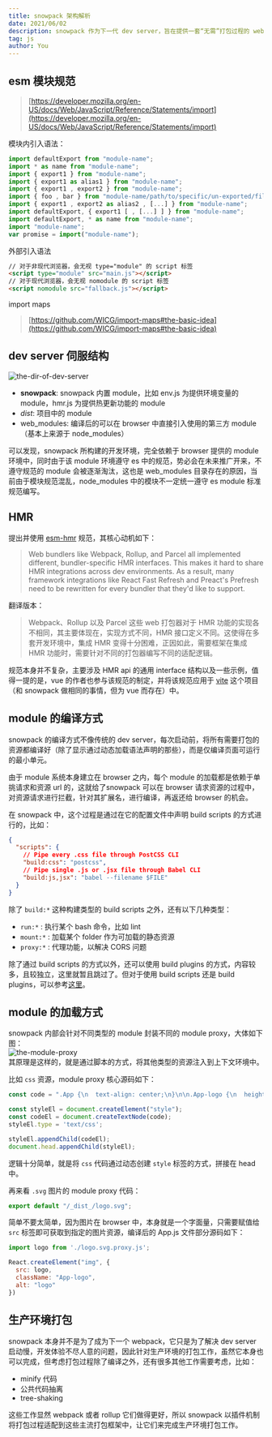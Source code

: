 ```yaml
---
title: snowpack 架构解析
date: 2021/06/02
description: snowpack 作为下一代 dev server，旨在提供一套“无需”打包过程的 web 构建配套设施，其卖点就一个字，快。
tag: js
author: You
---
```


## esm 模块规范
> [https://developer.mozilla.org/en-US/docs/Web/JavaScript/Reference/Statements/import](https://developer.mozilla.org/en-US/docs/Web/JavaScript/Reference/Statements/import)


模块内引入语法：<br />
```javascript
import defaultExport from "module-name";
import * as name from "module-name";
import { export1 } from "module-name";
import { export1 as alias1 } from "module-name";
import { export1 , export2 } from "module-name";
import { foo , bar } from "module-name/path/to/specific/un-exported/file";
import { export1 , export2 as alias2 , [...] } from "module-name";
import defaultExport, { export1 [ , [...] ] } from "module-name";
import defaultExport, * as name from "module-name";
import "module-name";
var promise = import("module-name");
```
外部引入语法
```html
// 对于非现代浏览器，会无视 type="module" 的 script 标签
<script type="module" src="main.js"></script>
// 对于现代浏览器，会无视 nomodule 的 script 标签
<script nomodule src="fallback.js"></script>
```
import maps
> [https://github.com/WICG/import-maps#the-basic-idea](https://github.com/WICG/import-maps#the-basic-idea)
> 

## dev server 伺服结构
![the-dir-of-dev-server](/images/snowpack/img1.png)

- __snowpack__: snowpack 内置 module，比如 env.js 为提供环境变量的 module，hmr.js 为提供热更新功能的 module
- _dist_: 项目中的 module
- web_modules: 编译后的可以在 browser 中直接引入使用的第三方 module（基本上来源于 node_modules）

可以发现，snowpack 所构建的开发环境，完全依赖于 browser 提供的 module 环境中，同时由于该 module 环境遵守 es 中的规范，势必会在未来推广开来，不遵守规范的 module 会被逐渐淘汰，这也是 web_modules 目录存在的原因，当前由于模块规范混乱，node_modules 中的模块不一定统一遵守 es module 标准规范编写。

## HMR 
提出并使用 [esm-hmr](https://github.com/pikapkg/esm-hmr) 规范，其核心动机如下：
> Web bundlers like Webpack, Rollup, and Parcel all implemented different, bundler-specific HMR interfaces. This makes it hard to share HMR integrations across dev environments. As a result, many framework integrations like React Fast Refresh and Preact's Prefresh need to be rewritten for every bundler that they'd like to support.


翻译版本：
> Webpack、Rollup 以及 Parcel 这些 web 打包器对于 HMR 功能的实现各不相同，其主要体现在，实现方式不同，HMR 接口定义不同。这使得在多套开发环境中，集成 HMR 变得十分困难，正因如此，需要框架在集成 HMR 功能时，需要针对不同的打包器编写不同的适配逻辑。


规范本身并不复杂，主要涉及 HMR api 的通用 interface 结构以及一些示例，值得一提的是，vue 的作者也参与该规范的制定，并将该规范应用于 [vite](https://github.com/vitejs/vite) 这个项目（和 snowpack 做相同的事情，但为 vue 而存在）中。

## module 的编译方式
snowpack 的编译方式不像传统的 dev server，每次启动前，将所有需要打包的资源都编译好（除了显示通过动态加载语法声明的那些），而是仅编译页面可运行的最小单元。

由于 module 系统本身建立在 browser 之内，每个 module 的加载都是依赖于单挑请求和资源 url 的，这就给了snowpack 可以在 browser 请求资源的过程中，对资源请求进行拦截，针对其扩展名，进行编译，再返还给 browser 的机会。

在 snowpack 中，这个过程是通过在它的配置文件中声明 build scripts 的方式进行的，比如：
```json
{
  "scripts": {
    // Pipe every .css file through PostCSS CLI
    "build:css": "postcss",
    // Pipe single .js or .jsx file through Babel CLI
    "build:js,jsx": "babel --filename $FILE"
  }
}
```

除了 `build:*` 这种构建类型的 build scripts 之外，还有以下几种类型：

- `run:*` : 执行某个 bash 命令，比如 lint
- `mount:*` : 加载某个 folder 作为可加载的静态资源
- `proxy:*` : 代理功能，以解决 CORS 问题

除了通过 build scripts 的方式以外，还可以使用 build plugins 的方式，内容较多，且较独立，这里就暂且跳过了。但对于使用 build scripts 还是 build plugins，可以参考[这里](https://www.snowpack.dev/#plugin-vs-script%3F)。

## module 的加载方式
snowpack 内部会针对不同类型的 module 封装不同的 module proxy，大体如下图：<br />![the-module-proxy](/images/snowpack/img2.png)<br />其原理是这样的，就是通过脚本的方式，将其他类型的资源注入到上下文环境中。

比如 `css` 资源，module proxy 核心源码如下：
```javascript
const code = ".App {\n  text-align: center;\n}\n\n.App-logo {\n  height: 40vmin;\n  pointer-events: none;\n}\n\n@media (prefers-reduced-motion: no-preference) {\n  .App-logo {\n    animation: App-logo-spin infinite 20s linear;\n  }\n}\n\n.App-header {\n  background-color: #282c34;\n  min-height: 100vh;\n  display: flex;\n  flex-direction: column;\n  align-items: center;\n  justify-content: center;\n  font-size: calc(10px + 2vmin);\n  color: white;\n}\n\n.App-link {\n  color: #61dafb;\n}\n\n@keyframes App-logo-spin {\n  from {\n    transform: rotate(0deg);\n  }\n  to {\n    transform: rotate(360deg);\n  }\n}\n";

const styleEl = document.createElement("style");
const codeEl = document.createTextNode(code);
styleEl.type = 'text/css';

styleEl.appendChild(codeEl);
document.head.appendChild(styleEl);
```
逻辑十分简单，就是将 `css` 代码通过动态创建 `style` 标签的方式，拼接在 head 中。

再来看 `.svg` 图片的 module proxy 代码：
```javascript
export default "/_dist_/logo.svg";
```
简单不要太简单，因为图片在 browser 中，本身就是一个字面量，只需要赋值给 `src` 标签即可获取到指定的图片资源，编译后的 App.js 文件部分源码如下：
```javascript
import logo from './logo.svg.proxy.js';

React.createElement("img", {
  src: logo,
  className: "App-logo",
  alt: "logo"
})
```

## 生产环境打包
snowpack 本身并不是为了成为下一个 webpack，它只是为了解决 dev server 启动慢，开发体验不尽人意的问题，因此针对生产环境的打包工作，虽然它本身也可以完成，但考虑打包过程除了编译之外，还有很多其他工作需要考虑，比如：

- minify 代码
- 公共代码抽离
- tree-shaking

这些工作显然 webpack 或者 rollup 它们做得更好，所以 snowpack 以插件机制将打包过程适配到这些主流打包框架中，让它们来完成生产环境打包工作。
